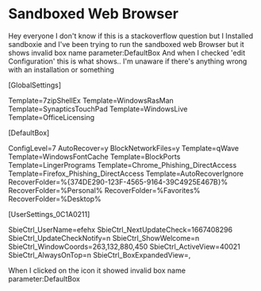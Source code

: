 
# Sandboxed Web Browser

Hey everyone I don't know if this is a stackoverflow question but I Installed sandboxie and I've been trying to run the sandboxed web Browser but it shows invalid box name parameter:DefaultBox
And when I checked 'edit Configuration'  this is what shows.. I'm unaware if there's anything wrong with an installation or something


[GlobalSettings]

Template=7zipShellEx
Template=WindowsRasMan
Template=SynapticsTouchPad
Template=WindowsLive
Template=OfficeLicensing

[DefaultBox]

ConfigLevel=7
AutoRecover=y
BlockNetworkFiles=y
Template=qWave
Template=WindowsFontCache
Template=BlockPorts
Template=LingerPrograms
Template=Chrome_Phishing_DirectAccess
Template=Firefox_Phishing_DirectAccess
Template=AutoRecoverIgnore
RecoverFolder=%{374DE290-123F-4565-9164-39C4925E467B}%
RecoverFolder=%Personal%
RecoverFolder=%Favorites%
RecoverFolder=%Desktop%

[UserSettings_0C1A0211]

SbieCtrl_UserName=efehx
SbieCtrl_NextUpdateCheck=1667408296
SbieCtrl_UpdateCheckNotify=n
SbieCtrl_ShowWelcome=n
SbieCtrl_WindowCoords=263,132,880,450
SbieCtrl_ActiveView=40021
SbieCtrl_AlwaysOnTop=n
SbieCtrl_BoxExpandedView=,

When I clicked on the icon it showed
invalid box name parameter:DefaultBox

        